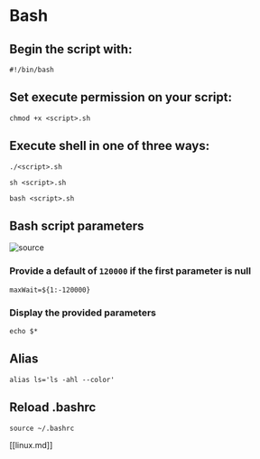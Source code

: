 # Bash

## Begin the script with:
```
#!/bin/bash
```

## Set execute permission on your script: 
```
chmod +x <script>.sh
```

## Execute shell in one of three ways:
```
./<script>.sh
```
```  
sh <script>.sh
```
```
bash <script>.sh
```
## Bash script parameters
![source](https://tecadmin.net/tutorial/bash-scripting/bash-command-arguments/)

### Provide a default of `120000` if the first parameter is null
```
maxWait=${1:-120000}
```

### Display the provided parameters
```
echo $*
```

## Alias
```
alias ls='ls -ahl --color'
```

## Reload .bashrc
```
source ~/.bashrc
```

[[linux.md]]

